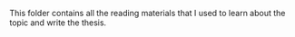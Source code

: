 This folder contains all the reading materials that I used to learn about the topic and write the thesis.
